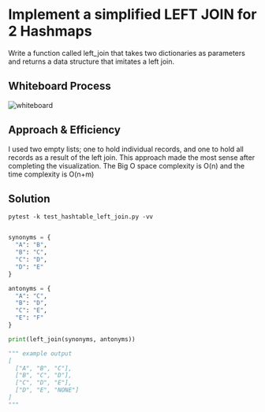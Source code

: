 # Implement a simplified LEFT JOIN for 2 Hashmaps
<!-- Description of the challenge -->
Write a function called left_join that takes two dictionaries as parameters and returns a data structure that imitates a left join.

## Whiteboard Process
<!-- Embedded whiteboard image -->
![whiteboard](/docs/hashtable_left_join/left_join%20whiteboard.png)

## Approach & Efficiency
<!-- What approach did you take? Why? What is the Big O space/time for this approach? -->
I used two empty lists; one to hold individual records, and one to hold all records as a result of the left join. This approach
made the most sense after completing the visualization. The Big O space complexity is O(n) and the time complexity is O(n+m)

## Solution
<!-- Show how to run your code, and examples of it in action -->
`pytest -k test_hashtable_left_join.py -vv`

```python

synonyms = {
  "A": "B",
  "B": "C",
  "C": "D",
  "D": "E"
}

antonyms = {
  "A": "C",
  "B": "D",
  "C": "E",
  "E": "F"
}

print(left_join(synonyms, antonyms))

""" example output
[
  ["A", "B", "C"],
  ["B", "C", "D"],
  ["C", "D", "E"],
  ["D", "E", "NONE"]
]
"""
```
